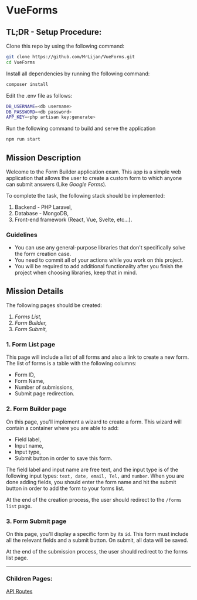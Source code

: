 # VueForms

## TL;DR - Setup Procedure:

Clone this repo by using the following command:

```bash
git clone https://github.com/MrLijan/VueForms.git
cd VueForms
```

Install all dependencies by running the following command:

```bash
composer install
```

Edit the .env file as follows:

```bash
DB_USERNAME=<db username>
DB_PASSWORD=<db password>
APP_KEY=<php artisan key:generate>
```

Run the following command to build and serve the application

```bash
npm run start
```

 

## Mission Description


Welcome to the Form Builder application exam. This app is a simple web
application that allows the user to create a custom form to which anyone can
submit answers (Like *Google Forms*).

To complete the task, the following stack should be implemented:

1. Backend - PHP Laravel,
2. Database - MongoDB,
3. Front-end framework (React, Vue, Svelte, etc...).

### Guidelines

- You can use any general-purpose libraries that don't specifically solve the form creation case.
- You need to commit all of your actions while you work on this project.
- You will be required to add additional functionality after you finish the project when choosing libraries, keep that in mind.

## Mission Details

The following pages should be created:

1. *Forms List,*
2. *Form Builder,*
3. *Form Submit,*

### 1. Form List page


This page will include a list of all forms and also a link to create a new form. The list of forms is a table with the following columns:

- Form ID,
- Form Name,
- Number of submissions,
- Submit page redirection.

### 2. Form Builder page



On this page, you'll implement a wizard to create a form. This wizard will contain a container where you are able to add:

- Field label,
- Input name,
- Input type,
- Submit button in order to save this form.
    
    

The field label and input name are free text, and the input type is of the following input types: `text, date, email, Tel,` and `number`. When you are done adding fields, you should enter the form name and hit the submit button in order to add the form to your forms list.

At the end of the creation process, the user should redirect to the `/forms list`
page.

### 3. Form Submit page


On this page, you'll display a specific form by its `id`. This form must include all the relevant fields and a submit button. On submit, all data will be saved.

At the end of the submission process, the user should redirect to the forms
list page.

---

### Children Pages:

[API Routes](MrLijan/VueForms/blob/main/API-Routes.md)
